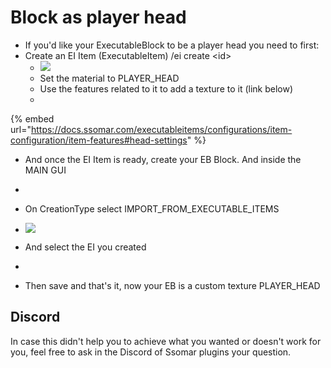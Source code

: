 # Block as player head

* If you'd like your ExecutableBlock to be a player head you need to first:
* Create an EI Item (ExecutableItem) /ei create \<id>
  * ![](</img/image (346).png>)
  * Set the material to PLAYER\_HEAD
  * Use the features related to it to add a texture to it (link below)
  *

      

\{% embed url="https://docs.ssomar.com/executableitems/configurations/item-configuration/item-features#head-settings" %\}

* And once the EI Item is ready, create your EB Block. And inside the MAIN GUI
* 
* On CreationType select IMPORT\_FROM\_EXECUTABLE\_ITEMS
* ![](</img/image (365).png>)
* And select the EI you created
*

    
* Then save and that's it, now your EB is a custom texture PLAYER\_HEAD

## Discord

In case this didn't help you to achieve what you wanted or doesn't work for you, feel free to ask in the Discord of Ssomar plugins your question.
